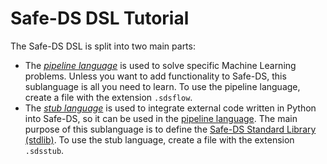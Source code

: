 # Safe-DS DSL Tutorial

The Safe-DS DSL is split into two main parts:

- The _[pipeline language][pipeline-language]_ is used to solve specific Machine Learning problems. Unless you want to add functionality to Safe-DS, this sublanguage is all you need to learn. To use the pipeline language, create a file with the extension `.sdsflow`.
- The _[stub language][stub-language]_ is used to integrate external code written in Python into Safe-DS, so it can be used in the [pipeline language][pipeline-language]. The main purpose of this sublanguage is to define the [Safe-DS Standard Library (stdlib)][stdlib]. To use the stub language, create a file with the extension `.sdsstub`.

[pipeline-language]: pipeline-language/README.md
[stub-language]: stub-language/README.md
[stdlib]: https://github.com/lars-reimann/Safe-DS/blob/main/DSL/com.larsreimann.safeds/src/main/resources/stdlib
